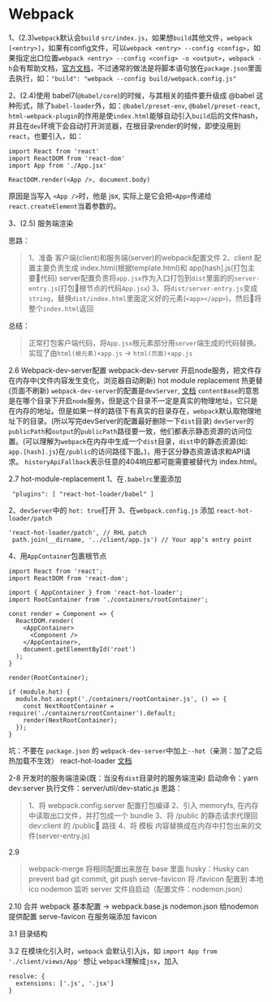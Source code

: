 # Webpack
1、(2.3)`webpack`默认会`build` `src/index.js`，如果想`build`其他文件，`webpack [<entry>]`，如果有config文件，可以`webpack <entry> --config <config>`，如果指定出口位置`webpack <entry> --config <config> -o <output>`，`webpack -h`会有帮助文档，[官方文档](:https://webpack.js.org/api/cli/)，不过通常的做法是将脚本语句放在`package.json`里面去执行，如：`"build": "webpack --config build/webpack.config.js"`

2、(2.4)使用 babel7(`@babel/core`)的时候，与其相关的插件要升级成 @babel 这种形式，除了`babel-loader`外，如：`@babel/preset-env`, `@babel/preset-react`, `html-webpack-plugin`的作用是使`index.html`能够自动引入`build`后的文件hash，并且在`dev`环境下会自动打开浏览器，在根目录render的时候，即使没用到`react`，也要引入，如：
```
import React from 'react'
import ReactDOM from 'react-dom'
import App from './App.jsx'

ReactDOM.render(<App />, document.body)
```
原因是当写入 `<App />`时，他是 jsx, 实际上是它会把`<App>`传递给`react.createElement`当着参数的。


3、(2.5) 服务端渲染

思路：
> 1、准备 客户端(client)和服务端(server)的webpack配置文件
> 2、client 配置主要负责生成 index.html(根据template.html)和 app[hash].js(打包主要代码)
server配置负责将`app.jsx`作为入口打包到`dist`里面的的`server-entry.js`(打包根节点的代码`App.jsx`)
> 3、将`dist/server-entry.js`变成 `string`，替换`dist/index.html`里面定义好的元素(`<app></app>`)，然后将整个`index.html`返回

总结：
> 正常打包客户端代码，将`App.jsx`根元素部分用`server`端生成的代码替换。实现了由`html(根元素)+app.js` -> `html(页面)+app.js`

2.6 Webpack-dev-server配置
webpack-dev-server 开启node服务，把文件存在内存中(文件内容发生变化，浏览器自动刷新)
hot module replacement 热更替(页面不刷新)
`webpack-dev-server`的配置是`devServer`, [文档](https://webpack.docschina.org/configuration/dev-server/#devserver)
`contentBase`的意思是在哪个目录下开启`node`服务，但是这个目录不一定是真实的物理地址，它只是在内存的地址。但是如果一样的路径下有真实的目录存在，`webpack`默认取物理地址下的目录。(所以写完devServer的配置最好删除一下`dist`目录)
`devServer`的`publicPath`和`output`的`publicPath`路径要一致，他们都表示静态资源的访问位置。(可以理解为`webpack`在内存中生成一个`dist`目录，`dist`中的静态资源(如: `app.[hash].js`)在`/public`的访问路径下面。)，用于区分静态资源请求和API请求。
`historyApiFallback`表示任意的404响应都可能需要被替代为 index.html。

2.7 hot-module-replacement
1、在`.babelrc`里面添加
```
 "plugins": [ "react-hot-loader/babel" ]
 ```
 2、`devServer`中的 `hot: true`打开
 3、在`webpack.config.js` 添加 `react-hot-loader/patch`
 ```
 'react-hot-loader/patch', // RHL patch
  path.join(__dirname, '../client/app.js') // Your appʼs entry point
 ```
 4、用`AppContainer`包裹根节点
```
import React from 'react';
import ReactDOM from 'react-dom';

import { AppContainer } from 'react-hot-loader';
import RootContainer from './containers/rootContainer';

const render = Component => {
  ReactDOM.render(
    <AppContainer>
      <Component />
    </AppContainer>,
    document.getElementById('root')
  );
}

render(RootContainer);

if (module.hot) {
  module.hot.accept('./containers/rootContainer.js', () => {
    const NextRootContainer = require('./containers/rootContainer').default;
    render(NextRootContainer);
  });
}
```
坑：不要在 `package.json` 的 `webpack-dev-server`中加上`--hot`（亲测：加了之后热加载不生效）
react-hot-loader [文档](http://gaearon.github.io/react-hot-loader/getstarted/#step-2-of-3-using-hmr-to-replace-the-root-component)

2-8 开发时的服务端渲染(既：当没有`dist`目录时的服务端渲染)
启动命令：yarn dev:server
执行文件：server/util/dev-static.js
思路：
> 1、将 webpack.config.server 配置打包编译
> 2、引入 memoryfs, 在内存中读取出口文件，并打包成一个 bundle
> 3、将 /public 的静态请求代理回 dev:client 的 /public 路径
> 4、将 模板 内容替换成在内存中打包出来的文件(server-entry.js)

2.9
> webpack-merge 将相同配置出来放在 base 里面
> husky：Husky can prevent bad git commit, git push
> serve-favicon 将 /favicon 配置到 本地 ico
> nodemon 监听 server 文件自启动（配置文件：nodemon.json）

2.10
合并 webpack 基本配置 -> webpack.base.js
nodemon.json 给nodemon提供配置
serve-favicon 在服务端添加 favicon

3.1
目录结构

3.2
在模块化引入时，`webpack` 会默认引入js，如 `import App from './client/views/App'`
想让 `webpack`理解成`jsx`，加入
```
resolve: {
  extensions: ['.js', '.jsx']
}
```
